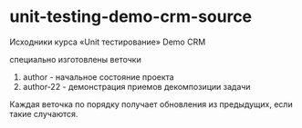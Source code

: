 # unit-testing-demo-crm-source

Исходники курса «Unit тестирование» Demo CRM

специально изготовлены веточки

1. author - начальное состояние проекта
1. author-22 - демонстрация приемов декомпозиции задачи

Каждая веточка по порядку получает обновления из предыдущих, если такие случаются.
